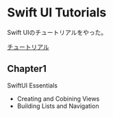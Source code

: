 # Swift UI Tutorials

Swift UIのチュートリアルをやった。  

[チュートリアル](https://developer.apple.com/tutorials/swiftui)

## Chapter1

SwiftUI Essentials

* Creating and Cobining Views
* Building Lists and Navigation
